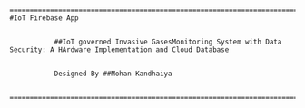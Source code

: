            ==============================================================================================================                                                                           #IoT Firebase App
                                                     
                                                     
               ##IoT governed Invasive GasesMonitoring System with Data Security: A HArdware Implementation and Cloud Database
               
               
               Designed By ##Mohan Kandhaiya
               
          ================================================================================================================        


               
               
                                                     
